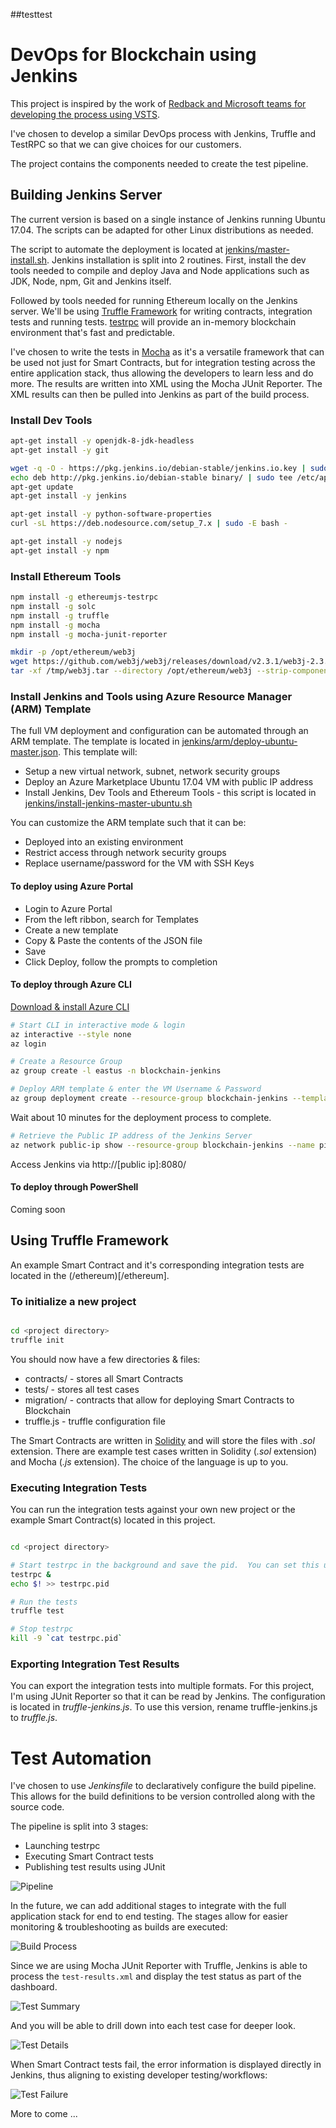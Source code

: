 ##testtest
# DevOps for Blockchain using Jenkins

This project is inspired by the work of [Redback and Microsoft teams for developing the process using VSTS](https://microsoft.github.io/techcasestudies/redback-devops.html).

I've chosen to develop a similar DevOps process with Jenkins, Truffle and TestRPC so that we can give choices for our customers.

The project contains the components needed to create the test pipeline.

## Building Jenkins Server

The current version is based on a single instance of Jenkins running Ubuntu 17.04.  The scripts can be adapted for other Linux distributions as needed.

The script to automate the deployment is located at [jenkins/master-install.sh](jenkins/master-install.sh).  Jenkins installation is split into 2 routines.  First, install the dev tools needed to compile and deploy Java and Node applications such as JDK, Node, npm, Git and Jenkins itself.

Followed by tools needed for running Ethereum locally on the Jenkins server.  We'll be using [Truffle Framework](http://truffleframework.com/) for writing contracts, integration tests and running tests.  [testrpc](https://github.com/ethereumjs/testrpc) will provide an in-memory blockchain environment that's fast and predictable.

I've chosen to write the tests in [Mocha](https://mochajs.org/) as it's a versatile framework that can be used not just for Smart Contracts, but for integration testing across the entire application stack, thus allowing the developers to learn less and do more.  The results are written into XML using the Mocha JUnit Reporter.  The XML results can then be pulled into Jenkins as part of the build process.

### Install Dev Tools

```bash
apt-get install -y openjdk-8-jdk-headless
apt-get install -y git

wget -q -O - https://pkg.jenkins.io/debian-stable/jenkins.io.key | sudo apt-key add -
echo deb http://pkg.jenkins.io/debian-stable binary/ | sudo tee /etc/apt/sources.list.d/jenkins.list
apt-get update
apt-get install -y jenkins

apt-get install -y python-software-properties
curl -sL https://deb.nodesource.com/setup_7.x | sudo -E bash -

apt-get install -y nodejs
apt-get install -y npm
```

### Install Ethereum Tools

```bash
npm install -g ethereumjs-testrpc
npm install -g solc
npm install -g truffle
npm install -g mocha
npm install -g mocha-junit-reporter

mkdir -p /opt/ethereum/web3j
wget https://github.com/web3j/web3j/releases/download/v2.3.1/web3j-2.3.1.tar -O /tmp/web3j.tar
tar -xf /tmp/web3j.tar --directory /opt/ethereum/web3j --strip-components=1
```

### Install Jenkins and Tools using Azure Resource Manager (ARM) Template

The full VM deployment and configuration can be automated through an ARM template.  The template is located in [jenkins/arm/deploy-ubuntu-master.json](/jenkins/arm/deploy-ubuntu-master.json).  This template will:

* Setup a new virtual network, subnet, network security groups
* Deploy an Azure Marketplace Ubuntu 17.04 VM with public IP address
* Install Jenkins, Dev Tools and Ethereum Tools - this script is located in [jenkins/install-jenkins-master-ubuntu.sh](/jenkins/install-jenkins-master-ubuntu.sh)

You can customize the ARM template such that it can be:

* Deployed into an existing environment
* Restrict access through network security groups
* Replace username/password for the VM with SSH Keys

#### To deploy using Azure Portal

* Login to Azure Portal
* From the left ribbon, search for Templates
* Create a new template
* Copy & Paste the contents of the JSON file
* Save
* Click Deploy, follow the prompts to completion

#### To deploy through Azure CLI

[Download & install Azure CLI](https://docs.microsoft.com/en-us/cli/azure/install-azure-cli?view=azure-cli-latest)

```bash
# Start CLI in interactive mode & login
az interactive --style none
az login

# Create a Resource Group
az group create -l eastus -n blockchain-jenkins

# Deploy ARM template & enter the VM Username & Password
az group deployment create --resource-group blockchain-jenkins --template-uri https://raw.githubusercontent.com/SenthuranSivananthan/devops-blockchain-jenkins/master/jenkins/arm/deploy-ubuntu-master.json
```
Wait about 10 minutes for the deployment process to complete.

```bash
# Retrieve the Public IP address of the Jenkins Server
az network public-ip show --resource-group blockchain-jenkins --name pip-jenkins-master
```

Access Jenkins via http://[public ip]:8080/

#### To deploy through PowerShell

Coming soon

## Using Truffle Framework

An example Smart Contract and it's corresponding integration tests are located in the (/ethereum)[/ethereum].

### To initialize a new project

```bash

cd <project directory>
truffle init

```

You should now have a few directories & files:

* contracts/ - stores all Smart Contracts
* tests/ - stores all test cases
* migration/ - contracts that allow for deploying Smart Contracts to Blockchain
* truffle.js - truffle configuration file

The Smart Contracts are written in [Solidity](http://solidity.readthedocs.io/en/develop/introduction-to-smart-contracts.html) and will store the files with *.sol* extension.  There are example test cases written in Solidity (*.sol* extension) and Mocha (*.js* extension).  The choice of the language is up to you.

### Executing Integration Tests

You can run the integration tests against your own new project or the example Smart Contract(s) located in this project.

```bash

cd <project directory>

# Start testrpc in the background and save the pid.  You can set this up on another terminal as well.
testrpc &
echo $! >> testrpc.pid

# Run the tests
truffle test

# Stop testrpc
kill -9 `cat testrpc.pid`

```

### Exporting Integration Test Results

You can export the integration tests into multiple formats.  For this project, I'm using JUnit Reporter so that it can be read by Jenkins.  The configuration is located in *truffle-jenkins.js*.  To use this version, rename truffle-jenkins.js to *truffle.js*.


# Test Automation

I've chosen to use *Jenkinsfile* to declaratively configure the build pipeline.  This allows for the build definitions to be version controlled along with the source code.

The pipeline is split into 3 stages:

* Launching testrpc
* Executing Smart Contract tests
* Publishing test results using JUnit

![Pipeline](docs/images/build-pipeline.PNG "Pipeline")

In the future, we can add additional stages to integrate with the full application stack for end to end testing.  The stages allow for easier monitoring & troubleshooting as builds are executed:

![Build Process](docs/images/build-process.PNG "Build Process")

Since we are using Mocha JUnit Reporter with Truffle, Jenkins is able to process the `test-results.xml` and display the test status as part of the dashboard.

![Test Summary](docs/images/test-status.PNG "Test Summary")

And you will be able to drill down into each test case for deeper look.

![Test Details](docs/images/test-details.PNG "Test Details")

When Smart Contract tests fail, the error information is displayed directly in Jenkins, thus aligning to existing developer testing/workflows:

![Test Failure](docs/images/failed-test-case.PNG "Test Failure")

More to come ...
